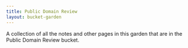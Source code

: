 ```yaml
---
title: Public Domain Review
layout: bucket-garden
--- 
```

A collection of all the notes and other pages in this garden that are in the Public Domain Review bucket.
